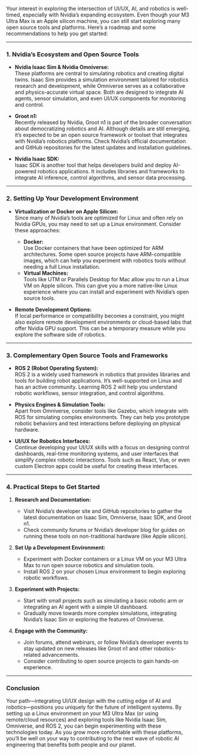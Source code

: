 Your interest in exploring the intersection of UI/UX, AI, and robotics is well-timed, especially with Nvidia’s expanding ecosystem. Even though your M3 Ultra Max is an Apple silicon machine, you can still start exploring many open source tools and platforms. Here’s a roadmap and some recommendations to help you get started:

---

### 1. Nvidia’s Ecosystem and Open Source Tools

- **Nvidia Isaac Sim & Nvidia Omniverse:**  
  These platforms are central to simulating robotics and creating digital twins. Isaac Sim provides a simulation environment tailored for robotics research and development, while Omniverse serves as a collaborative and physics-accurate virtual space. Both are designed to integrate AI agents, sensor simulation, and even UI/UX components for monitoring and control.

- **Groot n1:**  
  Recently released by Nvidia, Groot n1 is part of the broader conversation about democratizing robotics and AI. Although details are still emerging, it’s expected to be an open source framework or toolset that integrates with Nvidia’s robotics platforms. Check Nvidia’s official documentation and GitHub repositories for the latest updates and installation guidelines.

- **Nvidia Isaac SDK:**  
  Isaac SDK is another tool that helps developers build and deploy AI-powered robotics applications. It includes libraries and frameworks to integrate AI inference, control algorithms, and sensor data processing.

---

### 2. Setting Up Your Development Environment

- **Virtualization or Docker on Apple Silicon:**  
  Since many of Nvidia’s tools are optimized for Linux and often rely on Nvidia GPUs, you may need to set up a Linux environment. Consider these approaches:
  - **Docker:**  
    Use Docker containers that have been optimized for ARM architectures. Some open source projects have ARM-compatible images, which can help you experiment with robotics tools without needing a full Linux installation.
  - **Virtual Machines:**  
    Tools like UTM or Parallels Desktop for Mac allow you to run a Linux VM on Apple silicon. This can give you a more native-like Linux experience where you can install and experiment with Nvidia’s open source tools.

- **Remote Development Options:**  
  If local performance or compatibility becomes a constraint, you might also explore remote development environments or cloud-based labs that offer Nvidia GPU support. This can be a temporary measure while you explore the software side of robotics.

---

### 3. Complementary Open Source Tools and Frameworks

- **ROS 2 (Robot Operating System):**  
  ROS 2 is a widely used framework in robotics that provides libraries and tools for building robot applications. It’s well-supported on Linux and has an active community. Learning ROS 2 will help you understand robotic workflows, sensor integration, and control algorithms.
  
- **Physics Engines & Simulation Tools:**  
  Apart from Omniverse, consider tools like Gazebo, which integrate with ROS for simulating complex environments. They can help you prototype robotic behaviors and test interactions before deploying on physical hardware.

- **UI/UX for Robotics Interfaces:**  
  Continue developing your UI/UX skills with a focus on designing control dashboards, real-time monitoring systems, and user interfaces that simplify complex robotic interactions. Tools such as React, Vue, or even custom Electron apps could be useful for creating these interfaces.

---

### 4. Practical Steps to Get Started

1. **Research and Documentation:**  
   - Visit Nvidia’s developer site and GitHub repositories to gather the latest documentation on Isaac Sim, Omniverse, Isaac SDK, and Groot n1.
   - Check community forums or Nvidia’s developer blog for guides on running these tools on non-traditional hardware (like Apple silicon).

2. **Set Up a Development Environment:**  
   - Experiment with Docker containers or a Linux VM on your M3 Ultra Max to run open source robotics and simulation tools.
   - Install ROS 2 on your chosen Linux environment to begin exploring robotic workflows.

3. **Experiment with Projects:**  
   - Start with small projects such as simulating a basic robotic arm or integrating an AI agent with a simple UI dashboard.
   - Gradually move towards more complex simulations, integrating Nvidia’s Isaac Sim or exploring the features of Omniverse.

4. **Engage with the Community:**  
   - Join forums, attend webinars, or follow Nvidia’s developer events to stay updated on new releases like Groot n1 and other robotics-related advancements.
   - Consider contributing to open source projects to gain hands-on experience.

---

### Conclusion

Your path—integrating UI/UX design with the cutting edge of AI and robotics—positions you uniquely for the future of intelligent systems. By setting up a Linux environment on your M3 Ultra Max (or using remote/cloud resources) and exploring tools like Nvidia Isaac Sim, Omniverse, and ROS 2, you can begin experimenting with these technologies today. As you grow more comfortable with these platforms, you’ll be well on your way to contributing to the next wave of robotic AI engineering that benefits both people and our planet.




